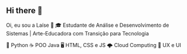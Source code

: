 ## Hi there 👋

<!--
**LaiseNeves/LaiseNeves** is a ✨ _special_ ✨ repository because its `README.md` (this file) appears on your GitHub profile.

Here are some ideas to get you started:

- 🔭 I’m currently working on ...
- 🌱 I’m currently learning ...
- 👯 I’m looking to collaborate on ...
- 🤔 I’m looking for help with ...
- 💬 Ask me about ...
- 📫 How to reach me: ...
- 😄 Pronouns: ...
- ⚡ Fun fact: ...
-->

 Oi, eu sou a Laíse 👋
🎓 Estudante de Análise e Desenvolvimento de Sistemas | Arte-Educadora com Transição para Tecnologia


🐍 Python
☕ POO Java
🖥️ HTML, CSS e JS
🌩️ Cloud Computing 
📲 UX e UI 
